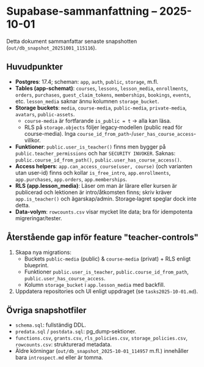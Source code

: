 # Supabase-sammanfattning – 2025-10-01

Detta dokument sammanfattar senaste snapshotten (`out/db_snapshot_20251001_115116`).

## Huvudpunkter
- **Postgres**: 17.4; scheman: `app`, `auth`, `public`, `storage`, m.fl.
- **Tables (app-schemat)**: `courses`, `lessons`, `lesson_media`, `enrollments`, `orders`, `purchases`, `guest_claim_tokens`, `memberships`, `bookings`, `events`, etc. `lesson_media` saknar ännu kolumnen `storage_bucket`.
- **Storage buckets**: `media`, `course-media`, `public-media`, `private-media`, `avatars`, `public-assets`.
  * `course-media` är fortfarande `is_public = t` → alla kan läsa.
  * RLS på `storage.objects` följer legacy‑modellen (public read för course-media). Inga `course_id_from_path`-/`user_has_course_access`-villkor.
- **Funktioner**: `public.user_is_teacher()` finns men bygger på `public.teacher_permissions` och har `SECURITY INVOKER`. Saknas: `public.course_id_from_path()`, `public.user_has_course_access()`.
- **Access helpers**: `app.can_access_course(user, course)` (och varianten utan user-id) finns och kollar `is_free_intro`, `app.enrollments`, `app.purchases`, `app.orders`, `app.memberships`.
- **RLS (app.lesson_media)**: Läser om man är lärare eller kursen är publicerad och lektionen är intro/åtkomsten finns; skriv kräver `app.is_teacher()` och ägarskap/admin. Storage‑lagret speglar dock inte detta.
- **Data-volym**: `rowcounts.csv` visar mycket lite data; bra för idempotenta migreringar/tester.

## Återstående gap inför feature "teacher-controls"
1. Skapa nya migrations:
   - Buckets `public-media` (public) & `course-media` (privat) + RLS enligt blueprint.
   - Funktioner `public.user_is_teacher`, `public.course_id_from_path`, `public.user_has_course_access`.
   - Kolumn `storage_bucket` i `app.lesson_media` med backfill.
2. Uppdatera repositories och UI enligt uppdraget (se `tasks2025-10-01.md`).

## Övriga snapshotfiler
- `schema.sql`: fullständig DDL.
- `predata.sql` / `postdata.sql`: pg_dump‑sektioner.
- `functions.csv`, `grants.csv`, `rls_policies.csv`, `storage_policies.csv`, `rowcounts.csv`: strukturerad metadata.
- Äldre körningar (`out/db_snapshot_2025-10-01_114957` m.fl.) innehåller bara `introspect.md` eller är tomma.

